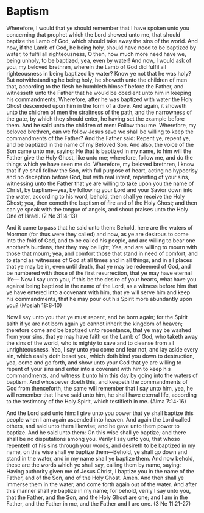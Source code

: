 # Baptism

Wherefore, I would that ye should remember that I have spoken unto you concerning that prophet which the Lord showed unto me, that should baptize the Lamb of God, which should take away the sins of the world. And now, if the Lamb of God, he being holy, should have need to be baptized by water, to fulfil all righteousness, O then, how much more need have we, being unholy, to be baptized, yea, even by water! And now, I would ask of you, my beloved brethren, wherein the Lamb of God did fulfil all righteousness in being baptized by water? Know ye not that he was holy? But notwithstanding he being holy, he showeth unto the children of men that, according to the flesh he humbleth himself before the Father, and witnesseth unto the Father that he would be obedient unto him in keeping his commandments. Wherefore, after he was baptized with water the Holy Ghost descended upon him in the form of a dove. And again, it showeth unto the children of men the straitness of the path, and the narrowness of the gate, by which they should enter, he having set the example before them. And he said unto the children of men: Follow thou me. Wherefore, my beloved brethren, can we follow Jesus save we shall be willing to keep the commandments of the Father? And the Father said: Repent ye, repent ye, and be baptized in the name of my Beloved Son. And also, the voice of the Son came unto me, saying: He that is baptized in my name, to him will the Father give the Holy Ghost, like unto me; wherefore, follow me, and do the things which ye have seen me do. Wherefore, my beloved brethren, I know that if ye shall follow the Son, with full purpose of heart, acting no hypocrisy and no deception before God, but with real intent, repenting of your sins, witnessing unto the Father that ye are willing to take upon you the name of Christ, by baptism—yea, by following your Lord and your Savior down into the water, according to his word, behold, then shall ye receive the Holy Ghost; yea, then cometh the baptism of fire and of the Holy Ghost; and then can ye speak with the tongue of angels, and shout praises unto the Holy One of Israel. (2 Ne 31:4-13)

And it came to pass that he said unto them: Behold, here are the waters of Mormon (for thus were they called) and now, as ye are desirous to come into the fold of God, and to be called his people, and are willing to bear one another’s burdens, that they may be light; Yea, and are willing to mourn with those that mourn; yea, and comfort those that stand in need of comfort, and to stand as witnesses of God at all times and in all things, and in all places that ye may be in, even until death, that ye may be redeemed of God, and be numbered with those of the first resurrection, that ye may have eternal life— Now I say unto you, if this be the desire of your hearts, what have you against being baptized in the name of the Lord, as a witness before him that ye have entered into a covenant with him, that ye will serve him and keep his commandments, that he may pour out his Spirit more abundantly upon you? (Mosiah 18:8-10)

Now I say unto you that ye must repent, and be born again; for the Spirit saith if ye are not born again ye cannot inherit the kingdom of heaven; therefore come and be baptized unto repentance, that ye may be washed from your sins, that ye may have faith on the Lamb of God, who taketh away the sins of the world, who is mighty to save and to cleanse from all unrighteousness. Yea, I say unto you come and fear not, and lay aside every sin, which easily doth beset you, which doth bind you down to destruction, yea, come and go forth, and show unto your God that ye are willing to repent of your sins and enter into a covenant with him to keep his commandments, and witness it unto him this day by going into the waters of baptism. And whosoever doeth this, and keepeth the commandments of God from thenceforth, the same will remember that I say unto him, yea, he will remember that I have said unto him, he shall have eternal life, according to the testimony of the Holy Spirit, which testifieth in me. (Alma 7:14-16)

And the Lord said unto him: I give unto you power that ye shall baptize this people when I am again ascended into heaven. And again the Lord called others, and said unto them likewise; and he gave unto them power to baptize. And he said unto them: On this wise shall ye baptize; and there shall be no disputations among you. Verily I say unto you, that whoso repenteth of his sins through your words, and desireth to be baptized in my name, on this wise shall ye baptize them—Behold, ye shall go down and stand in the water, and in my name shall ye baptize them. And now behold, these are the words which ye shall say, calling them by name, saying: Having authority given me of Jesus Christ, I baptize you in the name of the Father, and of the Son, and of the Holy Ghost. Amen. And then shall ye immerse them in the water, and come forth again out of the water. And after this manner shall ye baptize in my name; for behold, verily I say unto you, that the Father, and the Son, and the Holy Ghost are one; and I am in the Father, and the Father in me, and the Father and I are one. (3 Ne 11:21-27)